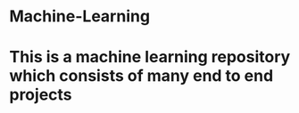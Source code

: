 # Machine-Learning
# This is a machine learning repository which consists of many end to end projects
